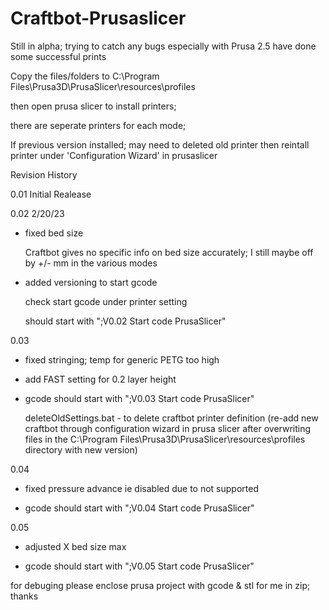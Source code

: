 # Craftbot-Prusaslicer

Still in alpha; trying to catch any bugs especially with Prusa 2.5
have done some successful prints


Copy the files/folders to C:\Program Files\Prusa3D\PrusaSlicer\resources\profiles

then open prusa slicer to install printers;

there are seperate printers for each mode;


If previous version installed; may need to deleted old printer then reintall printer under 'Configuration Wizard' in prusaslicer


Revision History

0.01  Initial Realease

0.02  2/20/23
  - fixed bed size
   
      Craftbot gives no specific info on bed size accurately; I still maybe off by +/- mm in the various modes
      
      
  - added versioning to start gcode
  
      check start gcode under printer setting
      
      should start with ";V0.02 Start code PrusaSlicer"
      
 0.03
  - fixed stringing; temp for generic PETG too high    
	
  - add FAST setting for 0.2 layer height    
  
  - gcode should start with ";V0.03 Start code PrusaSlicer"
    
    
    deleteOldSettings.bat - to delete craftbot printer definition (re-add new craftbot through configuration wizard in prusa slicer after overwriting files in the C:\Program Files\Prusa3D\PrusaSlicer\resources\profiles directory with new version)

0.04

  - fixed pressure advance ie disabled due to not supported    
  
  - gcode should start with ";V0.04 Start code PrusaSlicer"

0.05

  - adjusted X bed size max    
  
  - gcode should start with ";V0.05 Start code PrusaSlicer"





for debuging please enclose prusa project with gcode & stl for me in zip;
thanks

